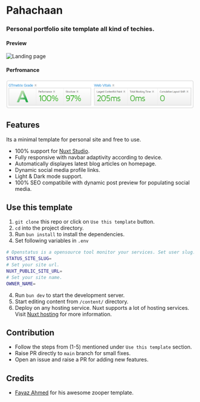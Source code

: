 # Pahachaan

### Personal portfolio site template all kind of techies.

#### Preview
![Landing page](https://aksharahegde.xyz/screenshot.png)

#### Perfromance
![Performance](/public/performance.png)


## Features
Its a minimal template for personal site and free to use.

- 100% support for [Nuxt Studio](https://nuxt.studio/).
- Fully responsive with navbar adaptivity according to device.
- Automatically displayes latest blog articles on homepage.
- Dynamic social media profile links.
- Light & Dark mode support.
- 100% SEO compatibile with dynamic post preview for populating social media.

## Use this template
1. `git clone` this repo or click on `Use this template` button.
2. `cd` into the project directory.
3. Run `bun install` to install the dependencies.
4. Set following variables in `.env`
```bash
# Openstatus is a opensource tool monitor your services. Set user slug.
STATUS_SITE_SLUG=
# Set your site url.
NUXT_PUBLIC_SITE_URL=
# Set your site name.
OWNER_NAME=
```

4. Run `bun dev` to start the development server.
5. Start editing content from `/content/` directory.
6. Deploy on any hosting service.
Nuxt supports a lot of hosting services. Visit [Nuxt hosting](https://nuxt.com/docs/getting-started/deployment) for more information.


## Contribution
- Follow the steps from (1-5) mentioned under `Use this template` section.
- Raise PR directly to `main` branch for small fixes.
- Open an issue and raise a PR for adding new features.

## Credits
- [Fayaz Ahmed](https://github.com/fayazara) for his awesome zooper template.
